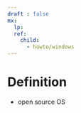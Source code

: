 ```yaml
---
draft : false
mx:
  lp:
  ref:
    child:
      - howto/windows
---
```


# Definition
- open source OS